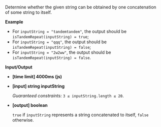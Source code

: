 ﻿Determine whether the given string can be obtained by one concatenation of some string to itself.

**Example**

*   For `inputString = "tandemtandem"`, the output should be
    `isTandemRepeat(inputString) = true`;
*   For `inputString = "qqq"`, the output should be
    `isTandemRepeat(inputString) = false`;
*   For `inputString = "2w2ww"`, the output should be
    `isTandemRepeat(inputString) = false`.

**Input/Output**

*   **[time limit] 4000ms (js)**

*   **[input] string inputString**

    _Guaranteed constraints:_
    `3 ≤ inputString.length ≤ 20`.

*   **[output] boolean**

    `true` if `inputString` represents a string concatenated to itself, `false` otherwise.